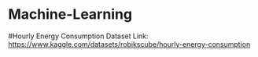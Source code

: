# Machine-Learning


#Hourly Energy Consumption Dataset Link: https://www.kaggle.com/datasets/robikscube/hourly-energy-consumption
